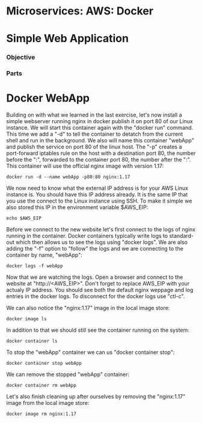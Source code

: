 # Microservices: AWS: Docker
# Simple Web Application

### Objective



### Parts




# Docker WebApp

Building on with what we learned in the last exercise, let's now install a simple webserver running nginx in docker publish it on port 80 of our Linux instance.  We will start this container again with the "docker run" command.  This time we add a "-d" to tell the container to detatch from the current shell and run in the background.  We also will name this container "webApp" and publish the service on port 80 of the linux host.  The "-p" creates a port-forward iptables rule on the host with a destination port 80, the number before the ":", forwarded to the container port 80, the number after the ":".  This container will use the official nginx image with version 1.17:

~~~shell
docker run -d --name webApp -p80:80 nginx:1.17
~~~

We now need to know what the external IP address is for your AWS Linux instance is.  You should have this IP address already.  It is the same IP that you use the connect to the Linux instance using SSH. To make it simple we also stored this IP in the environment variable $AWS_EIP:

~~~shell
echo $AWS_EIP
~~~

Before we connect to the new website let's first connect to the logs of nginx running in the container.  Docker containers typically write logs to standard-out which then allows us to see the logs using "docker logs".  We are also adding the "-f" option to "follow" the logs and we are connecting to the container by name, "webApp":

~~~shell
docker logs -f webApp
~~~

Now that we are watching the logs.  Open a browser and connect to the website at "http://<AWS_EIP>".  Don't forget to replace AWS_EIP with your actualy IP address.  You should see both the default nginx weppage and log entries in the docker logs.  To disconnect for the docker logs use "ctl-c".

We can also notice the "nginx:1.17" image in the local image store:

~~~shell
docker image ls
~~~

In addition to that we should still see the container running on the system:

~~~shell
docker container ls
~~~

To stop the "webApp" container we can us "docker container stop":

~~~shell
docker container stop webApp
~~~

We can remove the stopped "webApp" container:

~~~shell
docker container rm webApp
~~~

Let's also finish cleaning up after ourselves by removing the "nginx:1.17" image from the local image store:

~~~shell
docker image rm nginx:1.17
~~~
